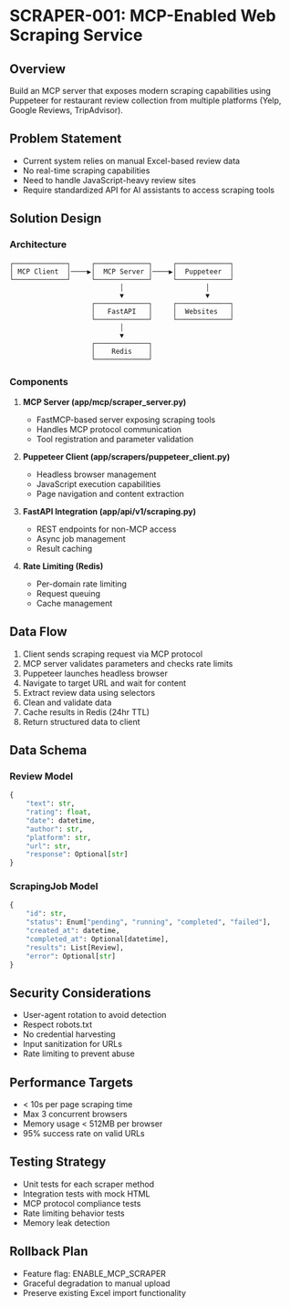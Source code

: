 # SCRAPER-001: MCP-Enabled Web Scraping Service

## Overview
Build an MCP server that exposes modern scraping capabilities using Puppeteer for restaurant review collection from multiple platforms (Yelp, Google Reviews, TripAdvisor).

## Problem Statement
- Current system relies on manual Excel-based review data
- No real-time scraping capabilities
- Need to handle JavaScript-heavy review sites
- Require standardized API for AI assistants to access scraping tools

## Solution Design

### Architecture
```
┌─────────────┐     ┌─────────────┐     ┌─────────────┐
│ MCP Client  │────▶│  MCP Server │────▶│  Puppeteer  │
└─────────────┘     └─────────────┘     └─────────────┘
                           │                    │
                           ▼                    ▼
                    ┌─────────────┐     ┌─────────────┐
                    │   FastAPI   │     │  Websites   │
                    └─────────────┘     └─────────────┘
                           │
                           ▼
                    ┌─────────────┐
                    │    Redis    │
                    └─────────────┘
```

### Components

1. **MCP Server (app/mcp/scraper_server.py)**
   - FastMCP-based server exposing scraping tools
   - Handles MCP protocol communication
   - Tool registration and parameter validation

2. **Puppeteer Client (app/scrapers/puppeteer_client.py)**
   - Headless browser management
   - JavaScript execution capabilities
   - Page navigation and content extraction

3. **FastAPI Integration (app/api/v1/scraping.py)**
   - REST endpoints for non-MCP access
   - Async job management
   - Result caching

4. **Rate Limiting (Redis)**
   - Per-domain rate limiting
   - Request queuing
   - Cache management

## Data Flow

1. Client sends scraping request via MCP protocol
2. MCP server validates parameters and checks rate limits
3. Puppeteer launches headless browser
4. Navigate to target URL and wait for content
5. Extract review data using selectors
6. Clean and validate data
7. Cache results in Redis (24hr TTL)
8. Return structured data to client

## Data Schema

### Review Model
```python
{
    "text": str,
    "rating": float,
    "date": datetime,
    "author": str,
    "platform": str,
    "url": str,
    "response": Optional[str]
}
```

### ScrapingJob Model
```python
{
    "id": str,
    "status": Enum["pending", "running", "completed", "failed"],
    "created_at": datetime,
    "completed_at": Optional[datetime],
    "results": List[Review],
    "error": Optional[str]
}
```

## Security Considerations
- User-agent rotation to avoid detection
- Respect robots.txt
- No credential harvesting
- Input sanitization for URLs
- Rate limiting to prevent abuse

## Performance Targets
- < 10s per page scraping time
- Max 3 concurrent browsers
- Memory usage < 512MB per browser
- 95% success rate on valid URLs

## Testing Strategy
- Unit tests for each scraper method
- Integration tests with mock HTML
- MCP protocol compliance tests
- Rate limiting behavior tests
- Memory leak detection

## Rollback Plan
- Feature flag: ENABLE_MCP_SCRAPER
- Graceful degradation to manual upload
- Preserve existing Excel import functionality
